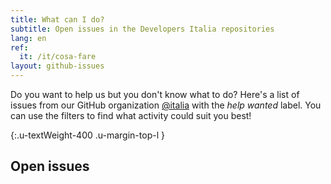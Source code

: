 ```yaml
---
title: What can I do?
subtitle: Open issues in the Developers Italia repositories
lang: en
ref:
  it: /it/cosa-fare
layout: github-issues
---
```


Do you want to help us but you don't know what to do?
Here's a list of issues from our GitHub organization [@italia](https://github.com/italia "Italia on Github") with the _help wanted_ label. You can use the filters to find what activity could suit you best!

{:.u-textWeight-400 .u-margin-top-l }
## Open issues
